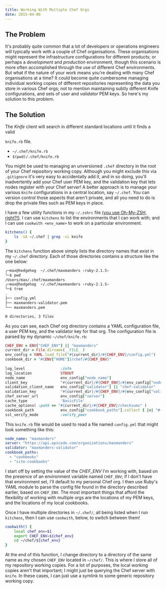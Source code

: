 ```yaml
---
title: Working With Multiple Chef Orgs
date: 2015-04-06
---
```


## The Problem

It's probably quite common that a lot of developers or operations engineers will typically work with a couple of Chef
organisations. These organisations might represent the infrastructure configurations for different products; or perhaps
a *development* and *production* environment, though this scenario is more often accomplished through the use of
different Chef environments. But what if the nature of your work means you're dealing with many Chef organisations at a
time?  It could become quite cumbersome managing individual working copies of different repositories representing the
data you store in various Chef orgs; not to mention maintaining subtly different Knife configurations, and sets of user
and *validator* PEM keys. So here's my solution to this problem.

## The Solution

The _Knife_ client will search in different standard locations until it finds a valid

`knife.rb` file.

  * `~/.chef/knife.rb`
  * `$(pwd)/.chef/knife.rb`

You might be used to managing an unversioned `.chef` directory in the root of your Chef repository working copy.
Although you might exclude this via `.gitignore` it's very easy to accidentally add it, and in so doing, you'll
inadvertently add your Chef user PEM key, and the validation key that lets nodes register with your Chef server!  A
better approach is to manage your various `Knife` configurations in a central location, say `~/.chef`.  You can version
control those aspects that aren't private, and all you need to do is drop the private files such as PEM keys in place.

I have a few utility functions in my `~/.zshrc` file [(you use Oh-My-ZSH,
right?!)](https://github.com/robbyrussell/oh-my-zsh). I can use `kitchens` to list the environments that I can work
with; and I can use `cookwith <env_name>` to work on a particular environment.

```bash
kitchens() {
    ls -1A ~/.chef | grep -vi knife
}
```

The `kitchens` function above simply lists the directory names that exist in my `~/.chef` directory. Each of those
directories contains a structure like the one below:

```bash
╭─max@hedgehog  ~/.chef/maxmanders ‹ruby-2.1.5›
╰─$ pwd
/Users/max/.chef/maxmanders
╭─max@hedgehog  ~/.chef/maxmanders ‹ruby-2.1.5›
╰─$ tree
.
├── config.yml
├── maxmanders-validator.pem
└── maxmanders.pem

0 directories, 3 files
```

As you can see, each Chef org directory contains a YAML configuration file, a user PEM key, and the validator key for
that org. The configuration file is parsed by my dynamic `~/chef/knife.rb`:

```ruby
CHEF_ENV = ENV["CHEF_ENV"] || "maxmanders"
current_dir = File.dirname(__FILE__)
env_config = YAML.load_file("#{current_dir}/#{CHEF_ENV}/config.yml")
cookbook_dir = "#{ENV["HOME"]}/chef/#{CHEF_ENV}"
 
log_level                :info
log_location             STDOUT
node_name                env_config["node_name"]
client_key               "#{current_dir}/#{CHEF_ENV}/#{env_config["node_name"]}.pem"
validation_client_name   env_config["validator"] || "chef-validator"
validation_key           "#{current_dir}/#{CHEF_ENV}/#{env_config["validator"]}.pem"
chef_server_url          env_config["server"]
cache_type               'BasicFile'
cache_options( :path => "#{current_dir}/#{CHEF_ENV}/checksums" )
cookbook_path            env_config["cookbook_paths"].collect { |x| "#{cookbook_dir}/#{x}" }
ssl_verify_mode          :verify_peer
```

This `knife.rb` file would be used to read a file named `config.yml` that might look something like this:

```yaml
node_name: "maxmanders"
server: "https://api.opscode.com/organizations/maxmanders"
validator: "maxmanders-validator"
cookbook_paths:
  - "cookbooks"
  - "site-cookbooks"
```

I start off by setting the value of the *CHEF_ENV* I'm working with, based on the presence of an environment variable
named `CHEF_ENV`; if I don't have that environment set, I'll default to my personal Chef org. I then use Ruby's YAML
module to parse the config file found in the directory described earlier, based on `CHEF_ENV`. The most important things
that afford the flexibility of working with multiple orgs are the locations of my PEM keys, and the locations of my
local cookbooks.

Once I have multiple directories in `~/.chef/`, all being listed when I run `kitchens`, then I can use `cookwith`,
below, to switch between them!

```bash
cookwith() {
    local chef_env=$1
    export CHEF_ENV=${chef_env}
    cd ~/chef/${chef_env}
}
```

At the end of this function, I change directory to a directory of the same name as my chosen `CHEF_ENV` located in
`~/chef/`. This is where I store all of my repository working copies. For a lot of purposes, the local working copies
aren't that important; I might just be querying the Chef server with `knife`. In these cases, I can just use a symlink
to some generic repository working copy.
